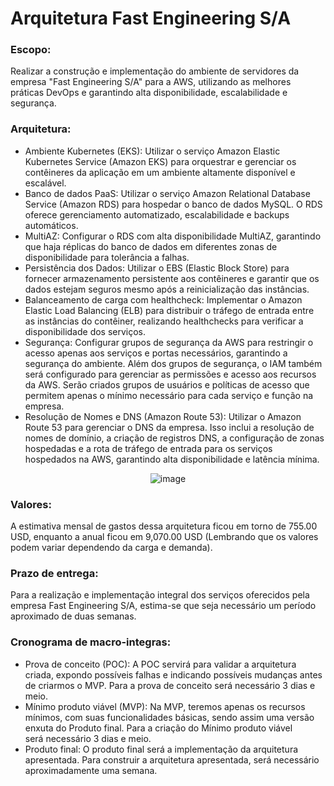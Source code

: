 # Arquitetura Fast Engineering S/A
### Escopo: 
Realizar a construção e implementação do ambiente de servidores da empresa "Fast Engineering S/A" para a AWS, utilizando as melhores práticas DevOps e garantindo alta disponibilidade, escalabilidade e segurança.

### Arquitetura:
- Ambiente Kubernetes (EKS): Utilizar o serviço Amazon Elastic Kubernetes Service (Amazon EKS) para orquestrar e gerenciar os contêineres da aplicação em um ambiente altamente disponível e escalável.
- Banco de dados PaaS: Utilizar o serviço Amazon Relational Database Service (Amazon RDS) para hospedar o banco de dados MySQL. O RDS oferece gerenciamento automatizado, escalabilidade e backups automáticos.
- MultiAZ: Configurar o RDS com alta disponibilidade MultiAZ, garantindo que haja réplicas do banco de dados em diferentes zonas de disponibilidade para tolerância a falhas. 
- Persistência dos Dados: Utilizar o EBS (Elastic Block Store) para fornecer armazenamento persistente aos contêineres e garantir que os dados estejam seguros mesmo após a reinicialização das instâncias.
- Balanceamento de carga com healthcheck: Implementar o Amazon Elastic Load Balancing (ELB) para distribuir o tráfego de entrada entre as instâncias do contêiner, realizando healthchecks para verificar a disponibilidade dos serviços.
- Segurança: Configurar grupos de segurança da AWS para restringir o acesso apenas aos serviços e portas necessários, garantindo a segurança do ambiente. Além dos grupos de segurança, o IAM também será configurado para gerenciar as permissões e acesso aos recursos da AWS. Serão criados grupos de usuários e políticas de acesso que permitem apenas o mínimo necessário para cada serviço e função na empresa.
- Resolução de Nomes e DNS (Amazon Route 53): Utilizar o Amazon Route 53 para gerenciar o DNS da empresa. Isso inclui a resolução de nomes de domínio, a criação de registros DNS, a configuração de zonas hospedadas e a rota de tráfego de entrada para os serviços hospedados na AWS, garantindo alta disponibilidade e latência mínima.

<div align="center">
  
![image](https://github.com/BrunoMarques1/Projeto_Final_PB_Compass/assets/127341401/4e1a5c27-b343-4477-9435-bbef8ef08d17)


</div>

### Valores:
A estimativa mensal de gastos dessa arquitetura ficou em torno de 755.00 USD, enquanto a anual ficou em 9,070.00 USD (Lembrando que os valores podem variar dependendo da carga e demanda).

### Prazo de entrega:
Para a realização e implementação integral dos serviços oferecidos pela empresa Fast Engineering S/A, estima-se que seja necessário um período aproximado de duas semanas.

### Cronograma de macro-integras:
- Prova de conceito (POC): A POC servirá para validar a arquitetura criada, expondo possíveis falhas e indicando possíveis mudanças antes de criarmos o MVP. Para a prova de conceito será necessário 3 dias e meio.
- Mínimo produto viável (MVP): Na MVP, teremos apenas os recursos mínimos, com suas funcionalidades básicas, sendo assim uma versão enxuta do Produto final. Para a criação do Mínimo produto viável será necessário 3 dias e meio.
- Produto final: O produto final será a implementação da arquitetura apresentada. Para construir a arquitetura apresentada, será necessário aproximadamente uma semana.


